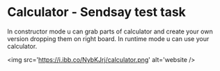 <h1>Calculator - Sendsay test task</h1>

<p>In constructor mode u can grab parts of calculator and create your own version dropping them on right board. In runtime mode u can use your calculator.</p>

<img src='https://i.ibb.co/NybKJrj/calculator.png' alt='website />
